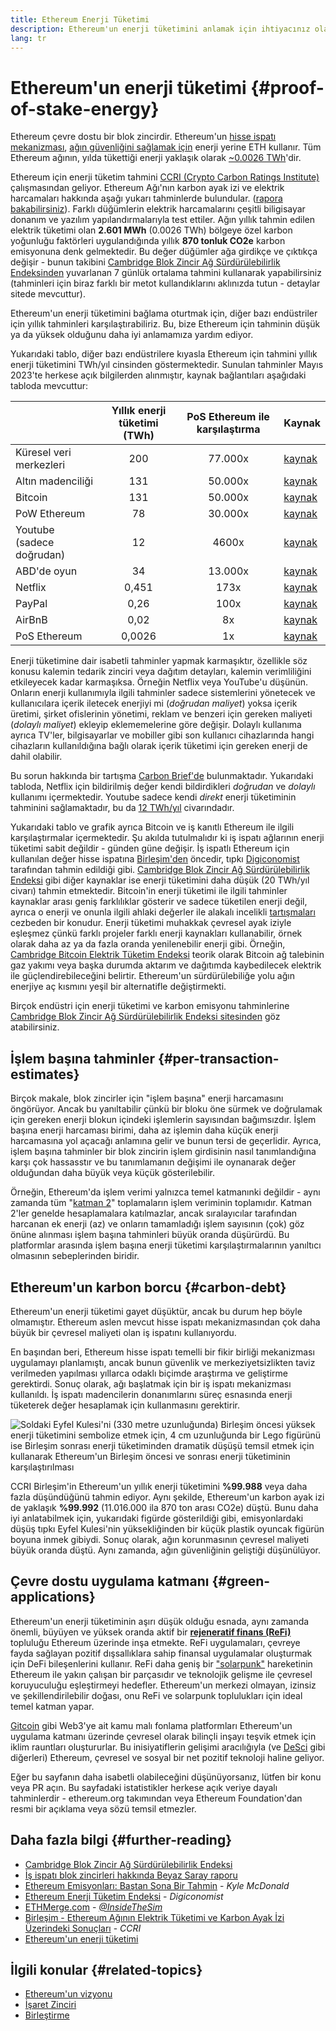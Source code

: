 ```yaml
---
title: Ethereum Enerji Tüketimi
description: Ethereum'un enerji tüketimini anlamak için ihtiyacınız olan temel bilgiler.
lang: tr
---
```


# Ethereum'un enerji tüketimi {#proof-of-stake-energy}

Ethereum çevre dostu bir blok zincirdir. Ethereum'un [hisse ispatı mekanizması](/developers/docs/consensus-mechanisms/pos), [ağın güvenliğini sağlamak için](/developers/docs/consensus-mechanisms/pow) enerji yerine ETH kullanır. Tüm Ethereum ağının, yılda tükettiği enerji yaklaşık olarak [~0.0026 TWh](https://carbon-ratings.com/eth-report-2022)'dir.

Ethereum için enerji tüketim tahmini [CCRI (Crypto Carbon Ratings Institute)](https://carbon-ratings.com) çalışmasından geliyor. Ethereum Ağı'nın karbon ayak izi ve elektrik harcamaları hakkında aşağı yukarı tahminlerde bulundular. ([rapora bakabilirsiniz](https://carbon-ratings.com/eth-report-2022)). Farklı düğümlerin elektrik harcamalarını çeşitli biligisayar donanım ve yazılım yapılandırmalarıyla test ettiler. Ağın yıllık tahmin edilen elektrik tüketimi olan **2.601 MWh** (0.0026 TWh) bölgeye özel karbon yoğunluğu faktörleri uygulandığında yıllık **870 tonluk CO2e** karbon emisyonuna denk gelmektedir. Bu değer düğümler ağa girdikçe ve çıktıkça değişir - bunun takibini [Cambridge Blok Zincir Ağ Sürdürülebilirlik Endeksinden](https://ccaf.io/cbnsi/ethereum) yuvarlanan 7 günlük ortalama tahmini kullanarak yapabilirsiniz (tahminleri için biraz farklı bir metot kullandıklarını aklınızda tutun - detaylar sitede mevcuttur).

Ethereum'un enerji tüketimini bağlama oturtmak için, diğer bazı endüstriler için yıllık tahminleri karşılaştırabiliriz. Bu, bize Ethereum için tahminin düşük ya da yüksek olduğunu daha iyi anlamamıza yardım ediyor.

<EnergyConsumptionChart />

Yukarıdaki tablo, diğer bazı endüstrilere kıyasla Ethereum için tahmini yıllık enerji tüketimini TWh/yıl cinsinden göstermektedir. Sunulan tahminler Mayıs 2023'te herkese açık bilgilerden alınmıştır, kaynak bağlantıları aşağıdaki tabloda mevcuttur:

|                           | Yıllık enerji tüketimi (TWh) | PoS Ethereum ile karşılaştırma | Kaynak                                                                                                                                                                            |
| :------------------------ | :--------------------------: | :----------------------------: | --------------------------------------------------------------------------------------------------------------------------------------------------------------------------------- |
| Küresel veri merkezleri   |             200              |            77.000x             | [kaynak](https://www.iea.org/commentaries/data-centres-and-energy-from-global-headlines-to-local-headaches)                                                                       |
| Altın madenciliği         |             131              |            50.000x             | [kaynak](https://ccaf.io/cbnsi/cbeci/comparisons)                                                                                                                                 |
| Bitcoin                   |             131              |            50.000x             | [kaynak](https://ccaf.io/cbnsi/cbeci/comparisons)                                                                                                                                 |
| PoW Ethereum              |              78              |            30.000x             | [kaynak](https://digiconomist.net/ethereum-energy-consumption)                                                                                                                    |
| Youtube (sadece doğrudan) |              12              |             4600x              | [kaynak](https://www.gstatic.com/gumdrop/sustainability/google-2020-environmental-report.pdf)                                                                                     |
| ABD'de oyun               |              34              |            13.000x             | [kaynak](https://www.researchgate.net/publication/336909520_Toward_Greener_Gaming_Estimating_National_Energy_Use_and_Energy_Efficiency_Potential)                                 |
| Netflix                   |            0,451             |              173x              | [kaynak](https://assets.ctfassets.net/4cd45et68cgf/7B2bKCqkXDfHLadrjrNWD8/e44583e5b288bdf61e8bf3d7f8562884/2021_US_EN_Netflix_EnvironmentalSocialGovernanceReport-2021_Final.pdf) |
| PayPal                    |             0,26             |              100x              | [kaynak](https://app.impaakt.com/analyses/paypal-consumed-264100-mwh-of-energy-in-2020-24-from-non-renewable-sources-27261)                                                       |
| AirBnB                    |             0,02             |               8x               | [kaynak](<https://s26.q4cdn.com/656283129/files/doc_downloads/governance_doc_updated/Airbnb-ESG-Factsheet-(Final).pdf>)                                                           |
| PoS Ethereum              |            0,0026            |               1x               | [kaynak](https://carbon-ratings.com/eth-report-2022)                                                                                                                              |

Enerji tüketimine dair isabetli tahminler yapmak karmaşıktır, özellikle söz konusu kalemin tedarik zinciri veya dağıtım detayları, kalemin verimliliğini etkileyecek kadar karmaşıksa. Örneğin Netflix veya YouTube'u düşünün. Onların enerji kullanımıyla ilgili tahminler sadece sistemlerini yönetecek ve kullanıcılara içerik iletecek enerjiyi mi (_doğrudan maliyet_) yoksa içerik üretimi, şirket ofislerinin yönetimi, reklam ve benzeri için gereken maliyeti (_dolaylı maliyet_) ekleyip eklememelerine göre değişir. Dolaylı kullanıma ayrıca TV'ler, bilgisayarlar ve mobiller gibi son kullanıcı cihazlarında hangi cihazların kullanıldığına bağlı olarak içerik tüketimi için gereken enerji de dahil olabilir.

Bu sorun hakkında bir tartışma [Carbon Brief'de](https://www.carbonbrief.org/factcheck-what-is-the-carbon-footprint-of-streaming-video-on-netflix) bulunmaktadır. Yukarıdaki tabloda, Netflix için bildirilmiş değer kendi bildirdikleri _doğrudan_ ve _dolaylı_ kullanımı içermektedir. Youtube sadece kendi _direkt_ enerji tüketiminin tahminini sağlamaktadır, bu da [12 TWh/yıl](https://www.gstatic.com/gumdrop/sustainability/google-2020-environmental-report.pdf) civarındadır.

Yukarıdaki tablo ve grafik ayrıca Bitcoin ve iş kanıtlı Ethereum ile ilgili karşılaştırmalar içermektedir. Şu akılda tutulmalıdır ki iş ispatı ağlarının enerji tüketimi sabit değildir - günden güne değişir. İş ispatlı Ethereum için kullanılan değer hisse ispatına [Birleşim'den](/roadmap/merge/) öncedir, tıpkı [Digiconomist](https://digiconomist.net/ethereum-energy-consumption) tarafından tahmin edildiği gibi. [Cambridge Blok Zincir Ağ Sürdürülebilirlik Endeksi](https://ccaf.io/cbnsi/ethereum/1) gibi diğer kaynaklar ise enerji tüketimini daha düşük (20 TWh/yıl civarı) tahmin etmektedir. Bitcoin'in enerji tüketimi ile ilgili tahminler kaynaklar arası geniş farklılıklar gösterir ve sadece tüketilen enerji değil, ayrıca o enerji ve onunla ilgili ahlaki değerler ile alakalı incelikli [tartışmaları](https://www.coindesk.com/business/2020/05/19/the-last-word-on-bitcoins-energy-consumption/) cezbeden bir konudur. Enerji tüketimi muhakkak çevresel ayak iziyle eşleşmez çünkü farklı projeler farklı enerji kaynakları kullanabilir, örnek olarak daha az ya da fazla oranda yenilenebilir enerji gibi. Örneğin, [Cambridge Bitcoin Elektrik Tüketim Endeksi](https://ccaf.io/cbnsi/cbeci/comparisons) teorik olarak Bitcoin ağ talebinin gaz yakımı veya başka durumda aktarım ve dağıtımda kaybedilecek elektrik ile güçlendirebileceğini belirtir. Ethereum'un sürdürülebiliğe yolu ağın enerjiye aç kısmını yeşil bir alternatifle değiştirmekti.

Birçok endüstri için enerji tüketimi ve karbon emisyonu tahminlerine [Cambridge Blok Zincir Ağ Sürdürülebilirlik Endeksi sitesinden](https://ccaf.io/cbnsi/ethereum) göz atabilirsiniz.

## İşlem başına tahminler {#per-transaction-estimates}

Birçok makale, blok zincirler için "işlem başına" enerji harcamasını öngörüyor. Ancak bu yanıltabilir çünkü bir bloku öne sürmek ve doğrulamak için gereken enerji blokun içindeki işlemlerin sayısından bağımsızdır. İşlem başına enerji harcaması birimi, daha az işlemin daha küçük enerji harcamasına yol açacağı anlamına gelir ve bunun tersi de geçerlidir. Ayrıca, işlem başına tahminler bir blok zincirin işlem girdisinin nasıl tanımlandığına karşı çok hassasstır ve bu tanımlamanın değişimi ile oynanarak değer olduğundan daha büyük veya küçük gösterilebilir.

Örneğin, Ethereum'da işlem verimi yalnızca temel katmanınki değildir - aynı zamanda tüm "[katman 2](/layer-2/)" toplamaların işlem veriminin toplamıdır. Katman 2'ler genelde hesaplamalara katılmazlar, ancak sıralayıcılar tarafından harcanan ek enerji (az) ve onların tamamladığı işlem sayısının (çok) göz önüne alınması işlem başına tahminleri büyük oranda düşürürdü. Bu platformlar arasında işlem başına enerji tüketimi karşılaştırmalarının yanıltıcı olmasının sebeplerinden biridir.

## Ethereum'un karbon borcu {#carbon-debt}

Ethereum'un enerji tüketimi gayet düşüktür, ancak bu durum hep böyle olmamıştır. Ethereum aslen mevcut hisse ispatı mekanizmasından çok daha büyük bir çevresel maliyeti olan iş ispatını kullanıyordu.

En başından beri, Ethereum hisse ispatı temelli bir fikir birliği mekanizması uygulamayı planlamıştı, ancak bunun güvenlik ve merkeziyetsizlikten taviz verilmeden yapılması yıllarca odaklı biçimde araştırma ve geliştirme gerektirdi. Sonuç olarak, ağı başlatmak için bir iş ispatı mekanizması kullanıldı. İş ispatı madencilerin donanımlarını süreç esnasında enerji tüketerek değer hesaplamak için kullanmasını gerektirir.

![Soldaki Eyfel Kulesi'ni (330 metre uzunluğunda) Birleşim öncesi yüksek enerji tüketimini sembolize etmek için, 4 cm uzunluğunda bir Lego figürünü ise Birleşim sonrası enerji tüketiminden dramatik düşüşü temsil etmek için kullanarak Ethereum'un Birleşim öncesi ve sonrası enerji tüketiminin karşılaştırılması](energy_consumption_pre_post_merge.png)

CCRI Birleşim'in Ethereum'un yıllık enerji tüketimini **%99.988** veya daha fazla düşündüğünü tahmin ediyor. Aynı şekilde, Ethereum'un karbon ayak izi de yaklaşık **%99.992** (11.016.000 ila 870 ton arası CO2e) düştü. Bunu daha iyi anlatabilmek için, yukarıdaki figürde gösterildiği gibi, emisyonlardaki düşüş tıpkı Eyfel Kulesi'nin yüksekliğinden bir küçük plastik oyuncak figürün boyuna inmek gibiydi. Sonuç olarak, ağın korunmasının çevresel maliyeti büyük oranda düştü. Aynı zamanda, ağın güvenliğinin geliştiği düşünülüyor.

## Çevre dostu uygulama katmanı {#green-applications}

Ethereum'un enerji tüketiminin aşırı düşük olduğu esnada, aynı zamanda önemli, büyüyen ve yüksek oranda aktif bir [**rejeneratif finans (ReFi)**](/refi/) topluluğu Ethereum üzerinde inşa etmekte. ReFi uygulamaları, çevreye fayda sağlayan pozitif dışsallıklara sahip finansal uygulamalar oluşturmak için DeFi bileşenlerini kullanır. ReFi daha geniş bir ["solarpunk"](https://en.wikipedia.org/wiki/Solarpunk) hareketinin Ethereum ile yakın çalışan bir parçasıdır ve teknolojik gelişme ile çevresel koruyuculuğu eşleştirmeyi hedefler. Ethereum'un merkezi olmayan, izinsiz ve şekillendirilebilir doğası, onu ReFi ve solarpunk toplulukları için ideal temel katman yapar.

[Gitcoin](https://gitcoin.co) gibi Web3'ye ait kamu malı fonlama platformları Ethereum'un uygulama katmanı üzerinde çevresel olarak bilinçli inşayı teşvik etmek için iklim rauntları oluştururlar. Bu inisiyatiflerin gelişimi aracılığıyla (ve [DeSci](/desci/) gibi diğerleri) Ethereum, çevresel ve sosyal bir net pozitif teknoloji haline geliyor.

<InfoBanner emoji=":evergreen_tree:">
  Eğer bu sayfanın daha isabetli olabileceğini düşünüyorsanız, lütfen bir konu veya PR açın. Bu sayfadaki istatistikler herkese açık veriye dayalı tahminlerdir - ethereum.org takımından veya Ethereum Foundation'dan resmi bir açıklama veya sözü temsil etmezler.
</InfoBanner>

## Daha fazla bilgi {#further-reading}

- [Cambridge Blok Zincir Ağ Sürdürülebilirlik Endeksi](https://ccaf.io/cbnsi/ethereum)
- [İş ispatı blok zincirleri hakkında Beyaz Saray raporu](https://www.whitehouse.gov/wp-content/uploads/2022/09/09-2022-Crypto-Assets-and-Climate-Report.pdf)
- [Ethereum Emisyonları: Baştan Sona Bir Tahmin](https://kylemcdonald.github.io/ethereum-emissions/) - _Kyle McDonald_
- [Ethereum Enerji Tüketim Endeksi](https://digiconomist.net/ethereum-energy-consumption/) - _Digiconomist_
- [ETHMerge.com](https://ethmerge.com/) - _[@InsideTheSim](https://twitter.com/InsideTheSim)_
- [Birleşim - Ethereum Ağının Elektrik Tüketimi ve Karbon Ayak İzi Üzerindeki Sonuçları](https://carbon-ratings.com/eth-report-2022) - _CCRI_
- [Ethereum'un enerji tüketimi](https://mirror.xyz/jmcook.eth/ODpCLtO4Kq7SCVFbU4He8o8kXs418ZZDTj0lpYlZkR8)

## İlgili konular {#related-topics}

- [Ethereum'un vizyonu](/roadmap/vision/)
- [İşaret Zinciri](/roadmap/beacon-chain)
- [Birleştirme](/roadmap/merge/)
